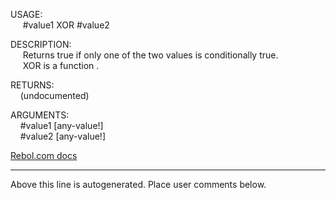 USAGE:  
&nbsp;&nbsp;&nbsp;&nbsp;&nbsp;#value1&nbsp;XOR&nbsp;#value2  
  
DESCRIPTION:  
&nbsp;&nbsp;&nbsp;&nbsp;&nbsp;Returns&nbsp;true&nbsp;if&nbsp;only&nbsp;one&nbsp;of&nbsp;the&nbsp;two&nbsp;values&nbsp;is&nbsp;conditionally&nbsp;true.  
&nbsp;&nbsp;&nbsp;&nbsp;&nbsp;XOR&nbsp;is&nbsp;a&nbsp;function&nbsp;.  
  
RETURNS:  
&nbsp;&nbsp;&nbsp;&nbsp;(undocumented)  
  
ARGUMENTS:  
&nbsp;&nbsp;&nbsp;&nbsp;#value1&nbsp;[any-value!]  
&nbsp;&nbsp;&nbsp;&nbsp;#value2&nbsp;[any-value!]  

[Rebol.com docs](http://www.rebol.com/r3/docs/functions/xor.html)
___
Above this line is autogenerated. Place user comments below.